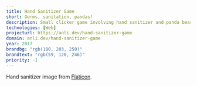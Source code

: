 ```yaml
---
title: Hand Sanitizer Game
short: Germs, sanitation, pandas!
description: Small clicker game involving hand sanitizer and panda bears. Dedicated to CTY Fast Paced High-School Biology JHU 17.1.
technologies: [Web]
projecturl: https://anli.dev/hand-sanitizer-game
domain: anli.dev/hand-sanitizer-game
year: 2017
brandbg: "rgb(180, 203, 250)"
brandtext: "rgb(59, 120, 246)"
priority: -1
---
```


Hand sanitizer image from [Flaticon](https://flaticon.com).
